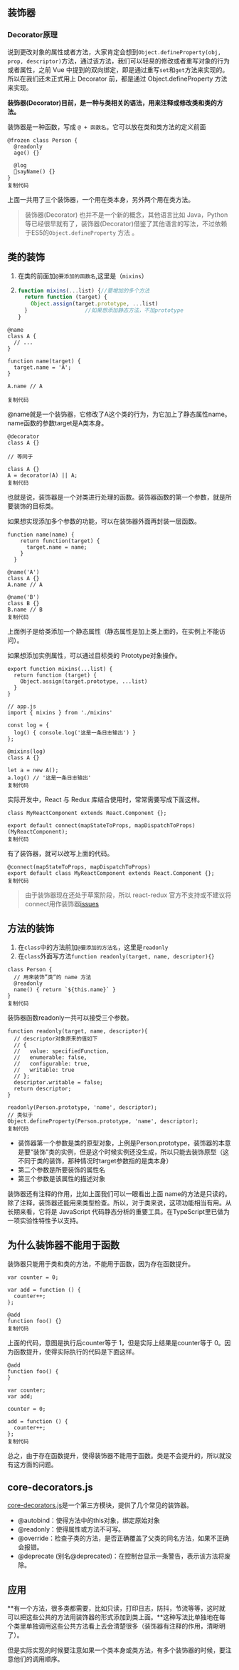 ## 装饰器

### Decorator原理

说到更改对象的属性或者方法，大家肯定会想到`Object.defineProperty(obj, prop, descriptor)`方法，通过该方法，我们可以轻易的修改或者重写对象的行为或者属性，之前 Vue 中提到的双向绑定，即是通过重写`set`和`get`方法来实现的。所以在我们还未正式用上 Decorator 前，都是通过 Object.defineProperty 方法来实现。

**装饰器(Decorator)目前，是一种与类相关的语法，用来注释或修改类和类的方法。**

装饰器是一种函数，写成 `@ + 函数名`。它可以放在类和类方法的定义前面

```
@frozen class Person {
  @readonly
  age() {}

  @log
  sayName() {}
}
复制代码
```

上面一共用了三个装饰器，一个用在类本身，另外两个用在类方法。

> 装饰器(Decorator) 也并不是一个新的概念，其他语言比如 Java，Python等已经很早就有了，装饰器(Decorator)借鉴了其他语言的写法，不过依赖于ES5的`Object.defineProperty` 方法 。

## 类的装饰

1. 在类的前面加`@要添加的函数名`,这里是（`mixins`）

2. ```jsx
   function mixins(...list) {//要增加的多个方法
     return function (target) {
       Object.assign(target.prototype, ...list)
     }					//如果想添加静态方法，不加prototype
   }
   ```

```
@name
class A {
  // ...
}

function name(target) {
  target.name = 'A';
}

A.name // A

复制代码
```

@name就是一个装饰器，它修改了A这个类的行为，为它加上了静态属性name。name函数的参数target是A类本身。

```
@decorator
class A {}

// 等同于

class A {}
A = decorator(A) || A;
复制代码
```

也就是说，装饰器是一个对类进行处理的函数。装饰器函数的第一个参数，就是所要装饰的目标类。

如果想实现添加多个参数的功能，可以在装饰器外面再封装一层函数。

```
function name(name) {
    return function(target) {
      target.name = name;
    }
  }

@name('A')
class A {}
A.name // A

@name('B')
class B {}
B.name // B
复制代码
```

上面例子是给类添加一个静态属性（静态属性是加上类上面的，在实例上不能访问）。

如果想添加实例属性，可以通过目标类的 Prototype对象操作。

```
export function mixins(...list) {
  return function (target) {
    Object.assign(target.prototype, ...list)
  }
}

// app.js
import { mixins } from './mixins'

const log = {
  log() { console.log('这是一条日志输出') }
};

@mixins(log)
class A {}

let a = new A();
a.log() // '这是一条日志输出'
复制代码
```

实际开发中，React 与 Redux 库结合使用时，常常需要写成下面这样。

```
class MyReactComponent extends React.Component {};

export default connect(mapStateToProps, mapDispatchToProps)(MyReactComponent);
复制代码
```

有了装饰器，就可以改写上面的代码。

```
@connect(mapStateToProps, mapDispatchToProps)
export default class MyReactComponent extends React.Component {};
复制代码
```

> 由于装饰器现在还处于草案阶段，所以 react-redux 官方不支持或不建议将connect用作装饰器[issues](https://github.com/reduxjs/react-redux/issues/1469)

## 方法的装饰

1. 在`class`中的方法前加`@要添加的方法名`，这里是`readonly`
2. 在`class`外面写方法`function readonly(target, name, descriptor){}`

```
class Person {
  // 用来装饰”类“的 name 方法
  @readonly
  name() { return `${this.name}` }
}
复制代码
```

装饰器函数readonly一共可以接受三个参数。

```
function readonly(target, name, descriptor){
  // descriptor对象原来的值如下
  // {
  //   value: specifiedFunction,
  //   enumerable: false,
  //   configurable: true,
  //   writable: true
  // };
  descriptor.writable = false;
  return descriptor;
}

readonly(Person.prototype, 'name', descriptor);
// 类似于
Object.defineProperty(Person.prototype, 'name', descriptor);
复制代码
```

- 装饰器第一个参数是类的原型对象，上例是Person.prototype，装饰器的本意是要“装饰”类的实例，但是这个时候实例还没生成，所以只能去装饰原型（这不同于类的装饰，那种情况时target参数指的是类本身）
- 第二个参数是所要装饰的属性名
- 第三个参数是该属性的描述对象

装饰器还有注释的作用，比如上面我们可以一眼看出上面 name的方法是只读的。 除了注释，装饰器还能用来类型检查。所以，对于类来说，这项功能相当有用。从长期来看，它将是 JavaScript 代码静态分析的重要工具。在TypeScript里已做为一项实验性特性予以支持。

## 为什么装饰器不能用于函数

装饰器只能用于类和类的方法，不能用于函数，因为存在函数提升。

```
var counter = 0;

var add = function () {
  counter++;
};

@add
function foo() {}
复制代码
```

上面的代码，意图是执行后counter等于 1，但是实际上结果是counter等于 0。因为函数提升，使得实际执行的代码是下面这样。

```
@add
function foo() {
}

var counter;
var add;

counter = 0;

add = function () {
  counter++;
};
复制代码
```

总之，由于存在函数提升，使得装饰器不能用于函数。类是不会提升的，所以就没有这方面的问题。

## core-decorators.js

[core-decorators.js](https://github.com/jayphelps/core-decorators)是一个第三方模块，提供了几个常见的装饰器。

- @autobind：使得方法中的this对象，绑定原始对象
- @readonly：使得属性或方法不可写。
- @override：检查子类的方法，是否正确覆盖了父类的同名方法，如果不正确会报错。
- @deprecate (别名@deprecated)：在控制台显示一条警告，表示该方法将废除。

## 应用

**有一个方法，很多类都需要，比如只读，打印日志，防抖，节流等等，这时就可以把这些公共的方法用装饰器的形式添加到类上面。**这种写法比单独地在每个类里单独调用这些公共方法看上去会清楚很多（装饰器有注释的作用，清晰明了）。

但是实际实现的时候要注意如果一个类本身或类方法，有多个装饰器的时候，要注意他们的调用顺序。